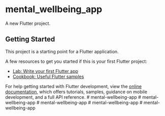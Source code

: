 # mental_wellbeing_app

A new Flutter project.

## Getting Started

This project is a starting point for a Flutter application.

A few resources to get you started if this is your first Flutter project:

- [Lab: Write your first Flutter app](https://docs.flutter.dev/get-started/codelab)
- [Cookbook: Useful Flutter samples](https://docs.flutter.dev/cookbook)

For help getting started with Flutter development, view the
[online documentation](https://docs.flutter.dev/), which offers tutorials,
samples, guidance on mobile development, and a full API reference.
#   m e n t a l - w e l l b e i n g - a p p  
 #   m e n t a l - w e l l b e i n g - a p p  
 #   m e n t a l - w e l l b e i n g - a p p  
 #   m e n t a l - w e l l b e i n g - a p p  
 #   m e n t a l - w e l l b e i n g - a p p  
 